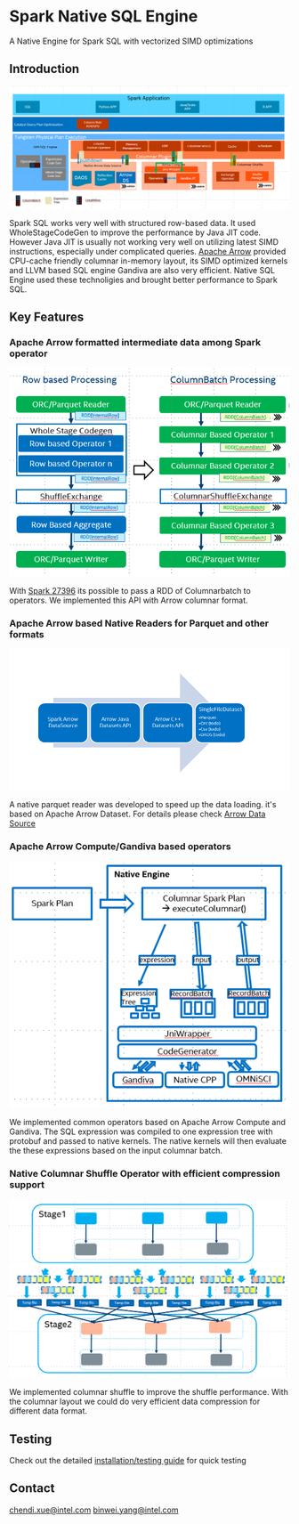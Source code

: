 # Spark Native SQL Engine

A Native Engine for Spark SQL with vectorized SIMD optimizations

## Introduction

![Overview](/oap-native-sql/resource/nativesql_arch.png)

Spark SQL works very well with structured row-based data. It used WholeStageCodeGen to improve the performance by Java JIT code. However Java JIT is usually not working very well on utilizing latest SIMD instructions, especially under complicated queries. [Apache Arrow](https://arrow.apache.org/) provided CPU-cache friendly columnar in-memory layout, its SIMD optimized kernels and LLVM based SQL engine Gandiva are also very efficient. Native SQL Engine used these technoligies and brought better performance to Spark SQL.

## Key Features

### Apache Arrow formatted intermediate data among Spark operator

![Overview](/oap-native-sql/resource/columnar.png)

With [Spark 27396](https://issues.apache.org/jira/browse/SPARK-27396) its possible to pass a RDD of Columnarbatch to operators. We implemented this API with Arrow columnar format.

### Apache Arrow based Native Readers for Parquet and other formats

![Overview](/oap-native-sql/resource/dataset.png)

A native parquet reader was developed to speed up the data loading. it's based on Apache Arrow Dataset. For details please check [Arrow Data Source](../oap-data-source/README.md)

### Apache Arrow Compute/Gandiva based operators

![Overview](/oap-native-sql/resource/kernel.png)

We implemented common operators based on Apache Arrow Compute and Gandiva. The SQL expression was compiled to one expression tree with protobuf and passed to native kernels. The native kernels will then evaluate the these expressions based on the input columnar batch.

### Native Columnar Shuffle Operator with efficient compression support

![Overview](/oap-native-sql/resource/shuffle.png)

We implemented columnar shuffle to improve the shuffle performance. With the columnar layout we could do very efficient data compression for different data format.

## Testing

Check out the detailed [installation/testing guide](/oap-native-sql/resource/installation.md) for quick testing

## Contact

chendi.xue@intel.com
binwei.yang@intel.com